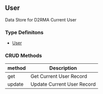 ## User
Data Store for D2RMA Current User

### Type Definitons
- [User](./types/User.ts)

### CRUD Methods
| method      | Description |
| ----------- | ----------- |
| get   | Get Current User Record |
| update   | Update Current User Record |
